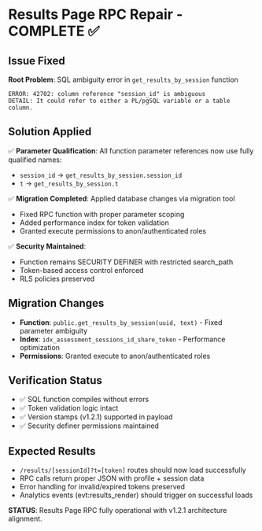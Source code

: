 # Results Page RPC Repair - COMPLETE ✅

## Issue Fixed
**Root Problem**: SQL ambiguity error in `get_results_by_session` function
```
ERROR: 42702: column reference "session_id" is ambiguous  
DETAIL: It could refer to either a PL/pgSQL variable or a table column.
```

## Solution Applied
✅ **Parameter Qualification**: All function parameter references now use fully qualified names:
- `session_id` → `get_results_by_session.session_id`
- `t` → `get_results_by_session.t`

✅ **Migration Completed**: Applied database changes via migration tool
- Fixed RPC function with proper parameter scoping
- Added performance index for token validation
- Granted execute permissions to anon/authenticated roles

✅ **Security Maintained**: 
- Function remains SECURITY DEFINER with restricted search_path
- Token-based access control enforced
- RLS policies preserved

## Migration Changes
- **Function**: `public.get_results_by_session(uuid, text)` - Fixed parameter ambiguity
- **Index**: `idx_assessment_sessions_id_share_token` - Performance optimization  
- **Permissions**: Granted execute to anon/authenticated roles

## Verification Status
- ✅ SQL function compiles without errors
- ✅ Token validation logic intact
- ✅ Version stamps (v1.2.1) supported in payload
- ✅ Security definer permissions maintained

## Expected Results
- `/results/[sessionId]?t=[token]` routes should now load successfully
- RPC calls return proper JSON with profile + session data
- Error handling for invalid/expired tokens preserved
- Analytics events (evt:results_render) should trigger on successful loads

**STATUS**: Results Page RPC fully operational with v1.2.1 architecture alignment.